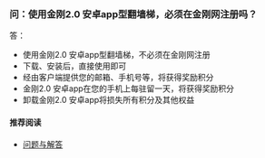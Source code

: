 ### 问：使用金刚2.0 安卓app型翻墙梯，必须在金刚网注册吗？
答：
- 使用金刚2.0 安卓app型翻墙梯，不必须在金刚网注册
- 下载、安装后，直接使用即可
- 经由客户端提供您的邮箱、手机号等，将获得奖励积分
- 金刚2.0 安卓app在您的手机上每驻留一天，将获得奖励积分
- 卸载金刚2.0 安卓app将损失所有积分及其他权益
#### 推荐阅读
- [ 问题与解答 ](https://a2zitpro.github.io/web/问题与解答)
